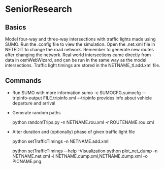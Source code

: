 # SeniorResearch

Basics
-
Model four-way and three-way intersections with traffic lights made using SUMO. Run the .config file to view the simulation. Open the .net.xml file in NETEDIT to change the road network. Remember to generate new routes after changing the network. Real world intersections came directly from data in osmWebWizard, and can be run in the same way as the model intersections. Traffic light timings are stored in the NETNAME_tl.add.xml file.

Commands 
-------------------
- Run SUMO with more information
	sumo -c SUMOCFG.sumocfg --tripinfo-output FILE.tripinfo.xml
	--tripinfo provides info about vehicle departure and arrival
- Generate random paths 

	python randomTrips.py -n NETNAME.rou.xml -r ROUTENAME.rou.xml
	
- Alter duration and (optionally) phase of given traffic light file
	
	python setTrafficTimings -n NETNAME.add.xml
	
	python setTrafficTimings --help 
-Visualization
	python plot_net_dump -n NETNAME.net.xml -i NETNAME.dump.xml,NETNAME.dump.xml -o PICNAME.png
	